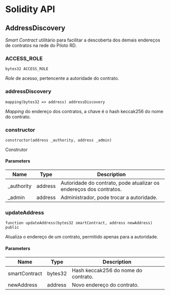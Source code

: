 # Solidity API

## AddressDiscovery

_Smart Contract_ utilitário para facilitar a descoberta dos demais endereços de contratos na rede do Piloto RD.

### ACCESS_ROLE

```solidity
bytes32 ACCESS_ROLE
```

_Role_ de acesso, pertencente a autoridade do contrato.

### addressDiscovery

```solidity
mapping(bytes32 => address) addressDiscovery
```

_Mapping_ do endereço dos contratos, a chave é o hash keccak256 do nome do contrato.

### constructor

```solidity
constructor(address _authority, address _admin)
```

Construtor

#### Parameters

| Name        | Type    | Description                                                        |
| ----------- | ------- | ------------------------------------------------------------------ |
| \_authority | address | Autoridade do contrato, pode atualizar os endereços dos contratos. |
| \_admin     | address | Administrador, pode trocar a autoridade.                           |

### updateAddress

```solidity
function updateAddress(bytes32 smartContract, address newAddress) public
```

Atualiza o endereço de um contrato, permitido apenas para a autoridade.

#### Parameters

| Name          | Type    | Description                         |
| ------------- | ------- | ----------------------------------- |
| smartContract | bytes32 | Hash keccak256 do nome do contrato. |
| newAddress    | address | Novo endereço do contrato.          |
